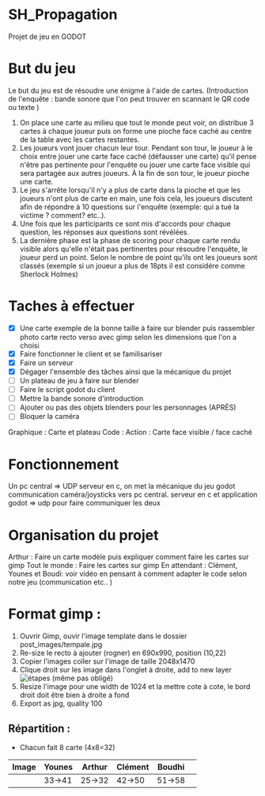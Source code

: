 # SH_Propagation
Projet de jeu en GODOT

# But du jeu
  Le but du jeu est de résoudre une énigme à l'aide de cartes.
  (Introduction de l'enquête : bande sonore que l'on peut trouver en scannant le QR code ou texte )
  1. On place une carte au milieu que tout le monde peut voir, on distribue 3 cartes à chaque joueur puis on forme une pioche face caché au centre de la table avec les cartes restantes.
  2. Les joueurs vont jouer chacun leur tour. Pendant son tour, le joueur à le choix entre jouer une carte face caché (défausser une carte) qu'il pense n'être pas pertinente pour l'enquête ou jouer une carte face visible qui sera partagée aux autres joueurs. À la fin de son tour, le joueur pioche une carte.
  3. Le jeu s'arrête lorsqu'il n'y a plus de carte dans la pioche et que les joueurs n'ont plus de carte en main, une fois cela, les joueurs discutent afin de répondre à 10 questions sur l'enquête (exemple: qui a tué la victime ? comment? etc..).
  4. Une fois que les participants ce sont mis d'accords pour chaque question, les réponses aux questions sont révélées.
  5. La dernière phase est la phase de scoring pour chaque carte rendu visible alors qu'elle n'était pas pertinentes pour résoudre l'enquête, le joueur perd un point. Selon le nombre de point qu'ils ont les joueurs sont classés (exemple si un joueur a plus de 18pts il est considére comme Sherlock Holmes)     

# Taches à effectuer
- [x] Une carte exemple de la bonne taille à faire sur blender puis rassembler photo carte recto verso avec gimp selon les dimensions que l'on a choisi
- [x] Faire fonctionner le client et se familisariser
- [x] Faire un serveur
- [x] Dégager l'ensemble des tâches ainsi que la mécanique du projet   
- [ ] Un plateau de jeu à faire sur blender
- [ ] Faire le script godot du client
- [ ] Mettre la bande sonore d'introduction
- [ ] Ajouter ou pas des objets blenders pour les personnages (APRÈS)
- [ ] Bloquer la caméra

Graphique : Carte et plateau
Code : Action : Carte face visible / face caché

# Fonctionnement
  Un pc central => UDP serveur en c, on met la mécanique du jeu
  godot communication caméra/joysticks vers pc central. serveur en c et application godot => udp pour faire communiquer les deux

# Organisation du projet
 Arthur : Faire un carte modèle puis expliquer comment faire les cartes sur gimp
 Tout le monde : Faire les cartes sur gimp
 En attendant : Clément, Younes et Boudi: voir vidéo en pensant à comment adapter le code selon notre jeu (communication etc.. )  

# Format gimp :

  1. Ouvrir Gimp, ouvir l'image template dans le dossier post_images/tempale.jpg
  3. Re-size le recto à ajouter (rogner) en 690x990, position (10,22)
  4. Copier  l'images coller sur l'image de taille 2048x1470
  5. Clique droit sur les image dans l'onglet à droite, add to new layer ![étapes](screen_layer1.png) (même pas obligé)
  6. Resize l'image pour une width de 1024 et la mettre cote à cote, le bord droit doit être bien à droite a fond
  7. Export as jpg, quality 100

## Répartition :
 -  Chacun fait 8 carte (4x8=32)

 | Image | Younes | Arthur | Clément | Boudhi |   |
 |-------|--------|--------|---------|--------|---|
 |       | 33->41       | 25->32     |42->50| 51->58    |   |
